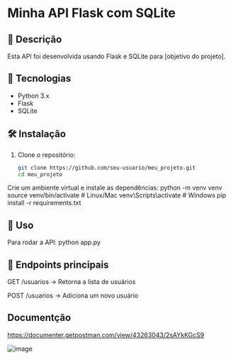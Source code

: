 # Minha API Flask com SQLite

## 📌 Descrição
Esta API foi desenvolvida usando Flask e SQLite para [objetivo do projeto].  

## 🚀 Tecnologias
- Python 3.x
- Flask
- SQLite

## 🛠 Instalação
1. Clone o repositório:
   ```bash
   git clone https://github.com/seu-usuario/meu_projeto.git
   cd meu_projeto

   
Crie um ambiente virtual e instale as dependências:
python -m venv venv
source venv/bin/activate  # Linux/Mac
venv\Scripts\activate  # Windows
pip install -r requirements.txt

## 🚀 Uso
Para rodar a API:
python app.py

## 📌 Endpoints principais
GET /usuarios → Retorna a lista de usuários

POST /usuarios → Adiciona um novo usuário
## Documentção 
https://documenter.getpostman.com/view/43263043/2sAYkKGcS9

![image](https://github.com/user-attachments/assets/f7c37d0f-7c39-4bb9-b617-9358a6c5f68a)
